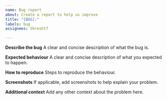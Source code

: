 ```yaml
---
name: Bug report
about: Create a report to help us improve
title: "[BUG]:"
labels: bug
assignees: Shresht7

---
```


**Describe the bug**
A clear and concise description of what the bug is.

**Expected behaviour**
A clear and concise description of what you expected to happen.

**How to reproduce**
Steps to reproduce the behaviour.

**Screenshots**
If applicable, add screenshots to help explain your problem.

**Additional context**
Add any other context about the problem here.
